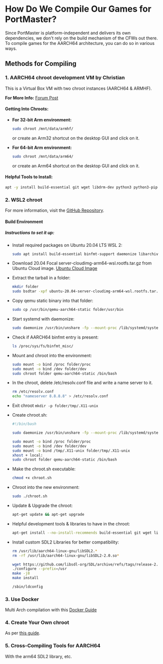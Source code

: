 
# How Do We Compile Our Games for PortMaster?

Since PortMaster is platform-independent and delivers its own dependencies, we don't rely on the build mechanism of the CFWs out there. To compile games for the AARCH64 architecture, you can do so in various ways.

## Methods for Compiling

### 1. AARCH64 chroot development VM by Christian

This is a Virtual Box VM with two chroot instances (AARCH64 & ARMHF).

**For More Info:** [Forum Post](https://forum.odroid.com/viewtopic.php?p=306185#p306185)

#### Getting Into Chroots:

- **For 32-bit Arm environment:**

  ```bash
  sudo chroot /mnt/data/armhf/
  ```
  or create an Arm32 shortcut on the desktop GUI and click on it.

- **For 64-bit Arm environment:**

  ```bash
  sudo chroot /mnt/data/arm64/
  ```
  or create an Arm64 shortcut on the desktop GUI and click on it.

#### Helpful Tools to Install:

```bash
apt -y install build-essential git wget libdrm-dev python3 python3-pip python3-setuptools python3-wheel ninja-build libopenal-dev premake4 autoconf libevdev-dev ffmpeg libsnappy-dev libboost-tools-dev magics++ libboost-thread-dev libboost-all-dev pkg-config zlib1g-dev libpng-dev libsdl2-dev clang cmake cmake-data libarchive13 libcurl4 libfreetype6-dev libjsoncpp1 librhash0 libuv1 mercurial mercurial-common libgbm-dev libsdl2-ttf-2.0-0 libsdl2-ttf-dev
```

### 2. WSL2 chroot

For more information, visit the [GitHub Repository](https://github.com/Cebion/Portmaster_builds).

#### Build Environment

##### Instructions to set it up:

- Install required packages on Ubuntu 20.04 LTS WSL 2:

  ```bash
  sudo apt install build-essential binfmt-support daemonize libarchive-tools qemu-system qemu-user qemu-user-static gcc-aarch64-linux-gnu g++-aarch64-linux-gnu
  ```

- Download 20.04 Focal server-cloudimg-arm64-wsl.rootfs.tar.gz from Ubuntu Cloud image. [Ubuntu Cloud Image](https://cloud-images.ubuntu.com/releases/focal/release-20230731/ubuntu-20.04-server-cloudimg-arm64-wsl.rootfs.tar.gz)

- Extract the tarball in a folder:

  ```bash
  mkdir folder
  sudo bsdtar -xpf ubuntu-20.04-server-cloudimg-arm64-wsl.rootfs.tar.gz -C folder
  ```

- Copy qemu static binary into that folder:

  ```bash
  sudo cp /usr/bin/qemu-aarch64-static folder/usr/bin
  ```

- Start systemd with daemonize:

  ```bash
  sudo daemonize /usr/bin/unshare -fp --mount-proc /lib/systemd/systemd --system-unit=basic.target
  ```

- Check if AARCH64 binfmt entry is present:

  ```bash
  ls /proc/sys/fs/binfmt_misc/
  ```

- Mount and chroot into the environment:

  ```bash
  sudo mount -o bind /proc folder/proc
  sudo mount -o bind /dev folder/dev
  sudo chroot folder qemu-aarch64-static /bin/bash
  ```

- In the chroot, delete /etc/resolv.conf file and write a name server to it.

  ```bash
  rm /etc/resolv.conf
  echo "nameserver 8.8.8.8" > /etc/resolv.conf
  ```

- Exit chroot
  ```mkdir -p folder/tmp/.X11-unix```
- Create chroot.sh:

  ```bash
  #!/bin/bash
  
  sudo daemonize /usr/bin/unshare -fp --mount-proc /lib/systemd/systemd --system-unit=basic.target
  
  sudo mount -o bind /proc folder/proc
  sudo mount -o bind /dev folder/dev
  sudo mount -o bind /tmp/.X11-unix folder/tmp/.X11-unix
  xhost + local:
  sudo chroot folder qemu-aarch64-static /bin/bash
  ```

- Make the chroot.sh executable:

  ```bash
  chmod +x chroot.sh
  ```

- Chroot into the new environment:

  ```bash
  sudo ./chroot.sh
  ```

- Update & Upgrade the chroot:

  ```bash
  apt-get update && apt-get upgrade 
  ```

- Helpful development tools & libraries to have in the chroot:

  ```bash
  apt-get install --no-install-recommends build-essential git wget libdrm-dev python3 python3-pip python3-setuptools python3-wheel ninja-build libopenal-dev premake4 autoconf libevdev-dev ffmpeg libboost-tools-dev magics++ libboost-thread-dev libboost-all-dev pkg-config zlib1g-dev libsdl-mixer1.2-dev libsdl1.2-dev libsdl-gfx1.2-dev libsdl2-mixer-dev clang cmake cmake-data libarchive13 libcurl4 libfreetype6-dev librhash0 libuv1 mercurial mercurial-common libgbm-dev libsdl-image1.2-dev
  ```

- Install custom SDL2 Libraries for better compatibility:

  ```bash
  rm /usr/lib/aarch64-linux-gnu/libSDL2.* 
  rm -rf /usr/lib/aarch64-linux-gnu/libSDL2-2.0.so*
  
  wget https://github.com/libsdl-org/SDL/archive/refs/tags/release-2.26.2.tar.gz
  ./configure --prefix=/usr
  make -j8
  make install
  
  /sbin/ldconfig
  ```

### 3. Use Docker

Multi Arch compilation with this [Docker Guide](https://portmaster.games/docker.html)

### 4. Create Your Own chroot

As per [this guide](https://github.com/christianhaitian/arkos/wiki/Building#to-create-debian-based-chroots-in-a-linux-environment).

### 5. Cross-Compiling Tools for AARCH64

With the arm64 SDL2 library, etc.
